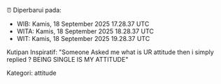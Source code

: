 ⏰ Diperbarui pada:
- WIB: Kamis, 18 September 2025 17.28.37 UTC
- WITA: Kamis, 18 September 2025 18.28.37 UTC
- WIT: Kamis, 18 September 2025 19.28.37 UTC

Kutipan Inspiratif:
"Someone Asked me what is UR attitude then i simply replied ? BEING SINGLE IS MY ATTITUDE"


Kategori: attitude

